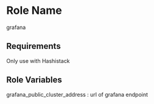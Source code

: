 Role Name
=========

grafana

Requirements
------------

Only use with Hashistack  

Role Variables
--------------

grafana_public_cluster_address : url of grafana endpoint

